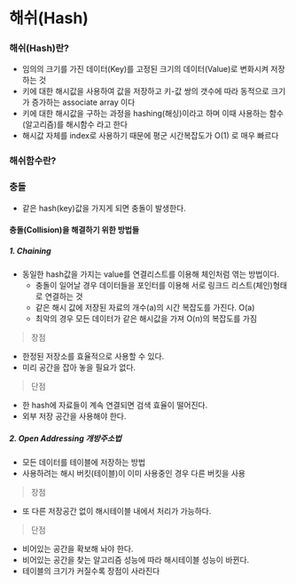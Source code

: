 # 해쉬(Hash)

### 해쉬(Hash)란?
- 임의의 크기를 가진 데이터(Key)를 고정된 크기의 데이터(Value)로 변화시켜 저장하는 것
- 키에 대한 해시값을 사용하여 값을 저장하고 키-값 쌍의 갯수에 따라 동적으로 크기가 증가하는 associate array 이다 
- 키에 대한 해시값을 구하는 과정을 hashing(해싱)이라고 하며 이때 사용하는 함수(알고리즘)를 해시함수 라고 한다
- 해시값 자체를 index로 사용하기 때문에 평군 시간복잡도가 O(1) 로 매우 빠르다

### 해쉬함수란?


### 충돌
- 같은 hash(key)값을 가지게 되면 충돌이 발생한다.

#### 충돌(Collision)을 해결하기 위한 방법들
##### 1. Chaining
- 동일한 hash값을 가지는 value를 연결리스트를 이용해 체인처럼 엮는 방법이다.
  - 충돌이 일어날 경우 데이터들을 포인터를 이용해 서로 링크드 리스트(체인)형태로 연결하는 것
  - 같은 해시 값에 저장된 자료의 개수(a)의 시간 복잡도를 가진다. O(a) 
  - 최악의 경우 모든 데이터가 같은 해시값을 가져 O(n)의 복잡도를 가짐

> 장점
- 한정된 저장소를 효율적으로 사용할 수 있다.
- 미리 공간을 잡아 놓을 필요가 없다.

> 단점
- 한 hash에 자료들이 계속 연결되면 검색 효율이 떨어진다.
- 외부 저장 공간을 사용해야 한다.

##### 2. Open Addressing 개방주소법
- 모든 데이터를 테이블에 저장하는 방법
- 사용하려는 해시 버킷(테이블)이 이미 사용중인 경우 다른 버킷을 사용

> 장점
- 또 다른 저장공간 없이 해시테이블 내에서 처리가 가능하다.

> 단점
- 비어있는 공간을 확보해 놔야 한다.
- 비어있는 공간을 찾는 알고리즘 성능에 따라 해시테이블 성능이 바뀐다.
- 테이블의 크기가 커질수록 장점이 사라진다
